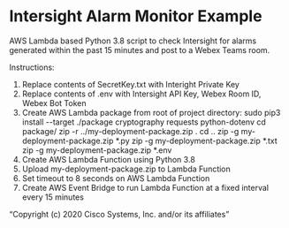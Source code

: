 # Intersight Alarm Monitor Example
AWS Lambda based Python 3.8 script to check Intersight for alarms generated within the past 15 minutes and post to a Webex Teams room.

Instructions:
1. Replace contents of SecretKey.txt with Interight Private Key
2. Replace contents of .env with Intersight API Key, Webex Room ID, Webex Bot Token
3. Create AWS Lambda package from root of project directory:
sudo pip3 install --target ./package cryptography requests python-dotenv
cd package/
zip -r ../my-deployment-package.zip .
cd ..
zip -g my-deployment-package.zip *.py
zip -g my-deployment-package.zip *.txt
zip -g my-deployment-package.zip *.env
4. Create AWS Lambda Function using Python 3.8
5. Upload my-deployment-package.zip to Lambda Function
6. Set timeout to 8 seconds on AWS Lambda Function
7. Create AWS Event Bridge to run Lambda Function at a fixed interval every 15 minutes

“Copyright (c) 2020 Cisco Systems, Inc. and/or its affiliates”
